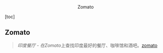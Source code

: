 <center>Zomato</center>







[toc]









## Zomato

> *印度餐厅 - 在Zomato*上查找印度最好的餐厅、咖啡馆和酒吧。[zomato](zomato.com)